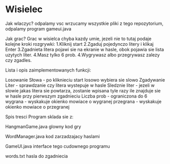 # Wisielec

Jak wlaczyc?
odpalamy vsc wrzucamy wszystkie pliki z tego repozytorium, odpalamy program gameui.java

Jak grac?
Grac w wisielca chyba kazdy umie, jezeli nie to tutaj podaje kolejne kroki rozgrywki:
1.Kliknij start
2.Zgaduj pojedynczo litery i klikaj Enter
3.Zgadnieta litera pojawi sie na ekranie w hasle, obok pojawia sie lista uzytych liter.
4.Masz tylko 6 prob.
4.Wygrywasz albo przegrywasz zalezy czy zgadles.

Lista i opis zaimplementowanych funkcji:

Losowanie Słowa - po kliknieciu start losowo wybiera sie slowo
Zgadywanie Liter - sprawdzanie czy litera wystepuje w hasle
Sledznie liter - jezeli w slowie jakas litera sie powtarza, zostanie wpisana tyle razy ile znajduje sie w hasle przy pierwszym zgadnieciu
Liczba prob - ograniczona do 6
wygrana - wyskakuje okienko mowiace o wygranej
przegrana - wyskakuje okienko mowiace o przegranej

Spis tresci
Program sklada sie z:

HangmanGame.java
glowny kod gry

WordManager.java
kod zarzadzajacy haslami

GameUI.java
interface tego cudownego programu

words.txt
hasla do zgadniecia

